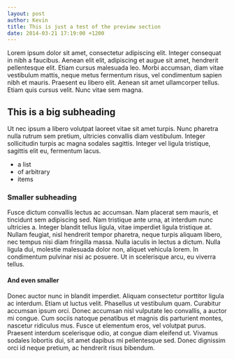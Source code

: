 ```yaml
---
layout: post
author: Kevin
title: This is just a test of the preview section
date: 2014-03-21 17:19:00 +1200
---
```


Lorem ipsum dolor sit amet, consectetur adipiscing elit. Integer consequat in nibh a faucibus. Aenean elit elit, adipiscing et augue sit amet, hendrerit pellentesque elit. Etiam cursus malesuada leo. Morbi accumsan, diam vitae vestibulum mattis, neque metus fermentum risus, vel condimentum sapien nibh et mauris. Praesent eu libero elit. Aenean sit amet ullamcorper tellus. Etiam quis cursus velit. Nunc vitae sem magna.

## This is a big subheading

Ut nec ipsum a libero volutpat laoreet vitae sit amet turpis. Nunc pharetra nulla rutrum sem pretium, ultricies convallis diam vestibulum. Integer sollicitudin turpis ac magna sodales sagittis. Integer vel ligula tristique, sagittis elit eu, fermentum lacus.

- a list
- of arbitrary
- items

### Smaller subheading

Fusce dictum convallis lectus ac accumsan. Nam placerat sem mauris, et tincidunt sem adipiscing sed. Nam tristique ante urna, at interdum nunc ultricies a. Integer blandit tellus ligula, vitae imperdiet ligula tristique at. Nullam feugiat, nisl hendrerit tempor pharetra, neque turpis aliquam libero, nec tempus nisi diam fringilla massa. Nulla iaculis in lectus a dictum. Nulla ligula dui, molestie malesuada dolor non, aliquet vehicula lorem. In condimentum pulvinar nisi ac posuere. Ut in scelerisque arcu, eu viverra tellus.

#### And even smaller

Donec auctor nunc in blandit imperdiet. Aliquam consectetur porttitor ligula ac interdum. Etiam ut luctus velit. Phasellus ut vestibulum quam. Curabitur accumsan ipsum orci. Donec accumsan nisl vulputate leo convallis, a auctor mi congue. Cum sociis natoque penatibus et magnis dis parturient montes, nascetur ridiculus mus. Fusce ut elementum eros, vel volutpat purus. Praesent interdum scelerisque odio, at congue diam eleifend ut. Vivamus sodales lobortis dui, sit amet dapibus mi pellentesque sed. Donec dignissim orci id neque pretium, ac hendrerit risus bibendum.

